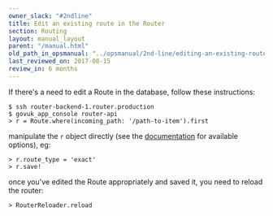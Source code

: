 ```yaml
---
owner_slack: "#2ndline"
title: Edit an existing route in the Router
section: Routing
layout: manual_layout
parent: "/manual.html"
old_path_in_opsmanual: "../opsmanual/2nd-line/editing-an-existing-route.md"
last_reviewed_on: 2017-08-15
review_in: 6 months
---
```


If there's a need to edit a Route in the database, follow these
instructions:

    $ ssh router-backend-1.router.production
    $ govuk_app_console router-api
    > r = Route.where(incoming_path: '/path-to-item').first

manipulate the `r` object directly (see the
[documentation](https://github.com/alphagov/router#data-structure) for
available options), eg:

    > r.route_type = 'exact'
    > r.save!

once you've edited the Route appropriately and saved it, you need to
reload the router:

    > RouterReloader.reload
